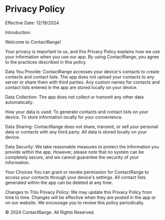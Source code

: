 # Privacy Policy
Effective Date: 12/19/2024

Introduction:

Welcome to ContactRange! 

Your privacy is important to us, and this Privacy Policy explains how we use your information when you use our app. By using ContactRange, you agree to the practices described in this policy.

Data You Provide:
ContactRange accesses your device's contacts to create contacts and contact lists. The app does not upload your contacts to any server or share them with third parties.
Any custom names for contacts and contact lists entered in the app are stored locally on your device.

Data Collection:
The app does not collect or transmit any other data automatically.

How your data is used:
To generate contacts and contact lists on your device.
To store information locally for your convenience.

Data Sharing:
ContactRange does not share, transmit, or sell your personal data or contacts with any third party. All data is stored locally on your device.

Data Security:
We take reasonable measures to protect the information you provide within the app. However, please note that no system can be completely secure, and we cannot guarantee the security of your information.

Your Choices
You can grant or revoke permission for ContactRange to access your contacts through your device's settings.
All contact lists generated within the app can be deleted at any time.

Changes to This Privacy Policy:
We may update this Privacy Policy from time to time. Changes will be effective when they are posted in the app or on our website. We encourage you to review this policy periodically.


© 2024 ContactRange. All Rights Reserved.
